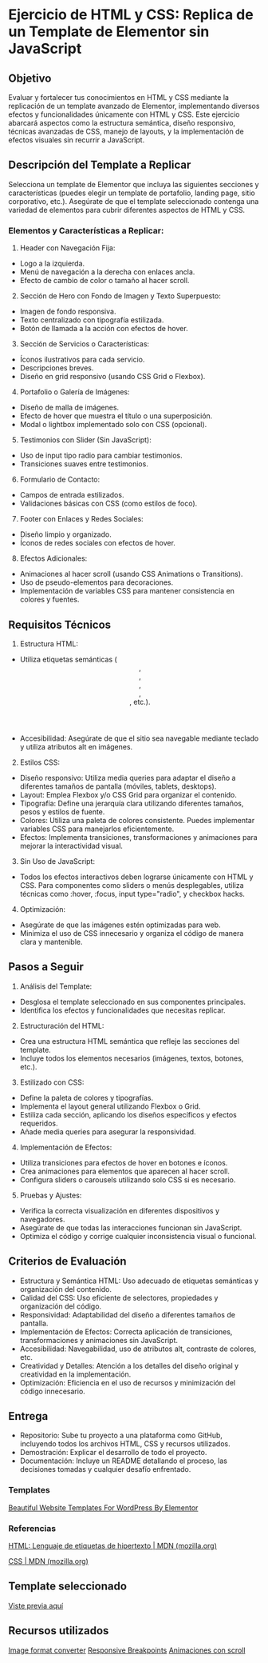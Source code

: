 # Ejercicio de HTML y CSS: Replica de un Template de Elementor sin JavaScript

## Objetivo

Evaluar y fortalecer tus conocimientos en HTML y CSS mediante la replicación de un template avanzado de Elementor, implementando diversos efectos y funcionalidades únicamente con HTML y CSS. Este ejercicio abarcará aspectos como la estructura semántica, diseño responsivo, técnicas avanzadas de CSS, manejo de layouts, y la implementación de efectos visuales sin recurrir a JavaScript.

## Descripción del Template a Replicar

Selecciona un template de Elementor que incluya las siguientes secciones y características (puedes elegir un template de portafolio, landing page, sitio corporativo, etc.). Asegúrate de que el template seleccionado contenga una variedad de elementos para cubrir diferentes aspectos de HTML y CSS.

### Elementos y Características a Replicar:

1. Header con Navegación Fija:

- Logo a la izquierda.
- Menú de navegación a la derecha con enlaces ancla.
- Efecto de cambio de color o tamaño al hacer scroll.

2. Sección de Hero con Fondo de Imagen y Texto Superpuesto:

- Imagen de fondo responsiva.
- Texto centralizado con tipografía estilizada.
- Botón de llamada a la acción con efectos de hover.

3. Sección de Servicios o Características:

- Íconos ilustrativos para cada servicio.
- Descripciones breves.
- Diseño en grid responsivo (usando CSS Grid o Flexbox).

4. Portafolio o Galería de Imágenes:

- Diseño de malla de imágenes.
- Efecto de hover que muestra el título o una superposición.
- Modal o lightbox implementado solo con CSS (opcional).

5. Testimonios con Slider (Sin JavaScript):

- Uso de input tipo radio para cambiar testimonios.
- Transiciones suaves entre testimonios.

6. Formulario de Contacto:

- Campos de entrada estilizados.
- Validaciones básicas con CSS (como estilos de foco).

7. Footer con Enlaces y Redes Sociales:

- Diseño limpio y organizado.
- Íconos de redes sociales con efectos de hover.

8. Efectos Adicionales:

- Animaciones al hacer scroll (usando CSS Animations o Transitions).
- Uso de pseudo-elementos para decoraciones.
- Implementación de variables CSS para mantener consistencia en colores y fuentes.

## Requisitos Técnicos

1. Estructura HTML:

- Utiliza etiquetas semánticas (<header>, <nav>, <section>, <article>, <footer>, etc.).
- Accesibilidad: Asegúrate de que el sitio sea navegable mediante teclado y utiliza atributos alt en imágenes.

2. Estilos CSS:

- Diseño responsivo: Utiliza media queries para adaptar el diseño a diferentes tamaños de pantalla (móviles, tablets, desktops).
- Layout: Emplea Flexbox y/o CSS Grid para organizar el contenido.
- Tipografía: Define una jerarquía clara utilizando diferentes tamaños, pesos y estilos de fuente.
- Colores: Utiliza una paleta de colores consistente. Puedes implementar variables CSS para manejarlos eficientemente.
- Efectos: Implementa transiciones, transformaciones y animaciones para mejorar la interactividad visual.

3. Sin Uso de JavaScript:

- Todos los efectos interactivos deben lograrse únicamente con HTML y CSS. Para componentes como sliders o menús desplegables, utiliza técnicas como :hover, :focus, input type="radio", y checkbox hacks.

4. Optimización:

- Asegúrate de que las imágenes estén optimizadas para web.
- Minimiza el uso de CSS innecesario y organiza el código de manera clara y mantenible.

## Pasos a Seguir

1. Análisis del Template:

- Desglosa el template seleccionado en sus componentes principales.
- Identifica los efectos y funcionalidades que necesitas replicar.

2. Estructuración del HTML:

- Crea una estructura HTML semántica que refleje las secciones del template.
- Incluye todos los elementos necesarios (imágenes, textos, botones, etc.).

3. Estilizado con CSS:

- Define la paleta de colores y tipografías.
- Implementa el layout general utilizando Flexbox o Grid.
- Estiliza cada sección, aplicando los diseños específicos y efectos requeridos.
- Añade media queries para asegurar la responsividad.

4. Implementación de Efectos:

- Utiliza transiciones para efectos de hover en botones e íconos.
- Crea animaciones para elementos que aparecen al hacer scroll.
- Configura sliders o carousels utilizando solo CSS si es necesario.

5. Pruebas y Ajustes:

- Verifica la correcta visualización en diferentes dispositivos y navegadores.
- Asegúrate de que todas las interacciones funcionan sin JavaScript.
- Optimiza el código y corrige cualquier inconsistencia visual o funcional.

## Criterios de Evaluación

- Estructura y Semántica HTML: Uso adecuado de etiquetas semánticas y organización del contenido.
- Calidad del CSS: Uso eficiente de selectores, propiedades y organización del código.
- Responsividad: Adaptabilidad del diseño a diferentes tamaños de pantalla.
- Implementación de Efectos: Correcta aplicación de transiciones, transformaciones y animaciones sin JavaScript.
- Accesibilidad: Navegabilidad, uso de atributos alt, contraste de colores, etc.
- Creatividad y Detalles: Atención a los detalles del diseño original y creatividad en la implementación.
- Optimización: Eficiencia en el uso de recursos y minimización del código innecesario.

## Entrega

- Repositorio: Sube tu proyecto a una plataforma como GitHub, incluyendo todos los archivos HTML, CSS y recursos utilizados.
- Demostración: Explicar el desarrollo de todo el proyecto.
- Documentación: Incluye un README detallando el proceso, las decisiones tomadas y cualquier desafío enfrentado.

### Templates

[Beautiful Website Templates For WordPress By Elementor](https://elementor.com/library/page/4/)

### Referencias

[HTML: Lenguaje de etiquetas de hipertexto | MDN (mozilla.org)](https://developer.mozilla.org/es/docs/Web/HTML)

[CSS | MDN (mozilla.org)](https://developer.mozilla.org/es/docs/Web/CSS)

## Template seleccionado

[Viste previa aquí](https://elementor.com/library/template-kit/wedding-photographer/preview/)

## Recursos utilizados

[Image format converter](https://cloudconvert.com/)
[Responsive Breakpoints](https://www.responsivebreakpoints.com/)
[Animaciones con scroll](https://scroll-driven-animations.style/)
